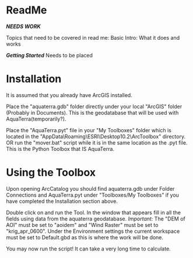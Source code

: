 # ReadMe

***NEEDS WORK***

Topics that need to be covered in read me:
Basic Intro: What it does and works

***Getting Started*** 
Needs to be placed

Installation
============

It is assumed that you already have ArcGIS installed.

Place the "aquaterra.gdb" folder directly under your local "ArcGIS" folder
(Probably in Documents). This is the geodatabase that will be used with
AquaTerra(temporarily?).

Place the "AquaTerra.pyt" file in your "My Toolboxes" folder which is located
in the "AppData\Roaming\ESRI\Desktop10.2\ArcToolbox" directory. OR run the
"mover.bat" script while it is in the same location as the .pyt file. This is
the Python Toolbox that IS AquaTerra.

Using the Toolbox
=================

Upon opening ArcCatalog you should find aquaterra.gdb under Folder
Connections and AquaTerra.pyt under "Toolboxes/My Toolboxes" if you have
completed the Installation section above.

Double click on and run the Tool. In the window that appears fill in all the
fields using data from the aquaterra geodatabase. *Important:* The "DEM of
AOI" must be set to "aoidem" and "Wind Raster" must be set to
"krig_apr_0600". Under the Environment settings the current workspace must be
set to Default.gbd as this is where the work will be done.

You may now run the script! It can take a very long time to calculate. 
